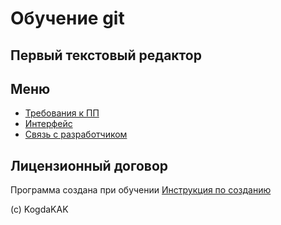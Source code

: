 # Обучение git 

## Первый текстовый редактор

## Меню

- [Требования к ПП](/a/)
- [Интерфейс](/b/)
- [Связь с разработчиком](/c/)

## Лицензионный договор

Программа создана при обучении [Инструкция по созданию](https://www.youtube.com/watch?v=4CekqSXqPNg)

(c) KogdaKAK